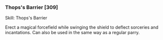 ### Thops's Barrier [309]

Skill: Thops's Barrier

Erect a magical forcefield while swinging the shield to deflect sorceries and incantations. Can also be used in the same way as a regular parry.